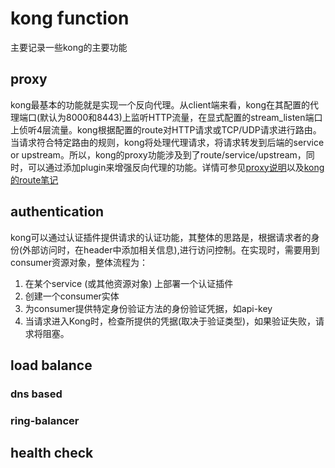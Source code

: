 # kong function

主要记录一些kong的主要功能

## proxy

kong最基本的功能就是实现一个反向代理。从client端来看，kong在其配置的代理端口(默认为8000和8443)上监听HTTP流量，在显式配置的stream_listen端口上侦听4层流量。kong根据配置的route对HTTP请求或TCP/UDP请求进行路由。当请求符合特定路由的规则，kong将处理代理请求，将请求转发到后端的service or upstream。所以，kong的proxy功能涉及到了route/service/upstream，同时，可以通过添加plugin来增强反向代理的功能。详情可参见[proxy说明](https://docs.konghq.com/2.0.x/proxy/)以及[kong的route笔记](https://github.com/jzdwk/notes/blob/master/kong/kong%20object.md)

## authentication

kong可以通过认证插件提供请求的认证功能，其整体的思路是，根据请求者的身份(外部访问时，在header中添加相关信息),进行访问控制。在实现时，需要用到consumer资源对象，整体流程为：

1. 在某个service (或其他资源对象) 上部署一个认证插件
2. 创建一个consumer实体
3. 为consumer提供特定身份验证方法的身份验证凭据，如api-key
4. 当请求进入Kong时，检查所提供的凭据(取决于验证类型)，如果验证失败，请求将阻塞。

## load balance

### dns based

### ring-balancer

## health check



